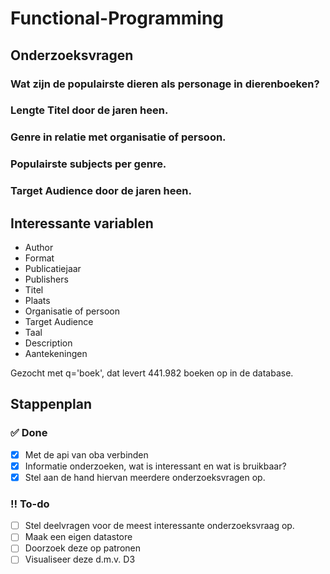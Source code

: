 # Functional-Programming

## Onderzoeksvragen

### Wat zijn de populairste dieren als personage in dierenboeken?

### Lengte Titel door de jaren heen.

### Genre in relatie met organisatie of persoon.

### Populairste subjects per genre.

### Target Audience door de jaren heen. 
 

## Interessante variablen

* Author
* Format
* Publicatiejaar
* Publishers
* Titel
* Plaats 
* Organisatie of persoon
* Target Audience 
* Taal
* Description
* Aantekeningen


Gezocht met q='boek', dat levert 441.982 boeken op in de database.


## Stappenplan

### ✅ Done

- [x] Met de api van oba verbinden 
- [x] Informatie onderzoeken, wat is interessant en wat is bruikbaar? 
- [x] Stel aan de hand hiervan meerdere onderzoeksvragen op.

### ‼️ To-do 
- [ ] Stel deelvragen voor de meest interessante onderzoeksvraag op.
- [ ] Maak een eigen datastore
- [ ] Doorzoek deze op patronen
- [ ] Visualiseer deze d.m.v. D3

